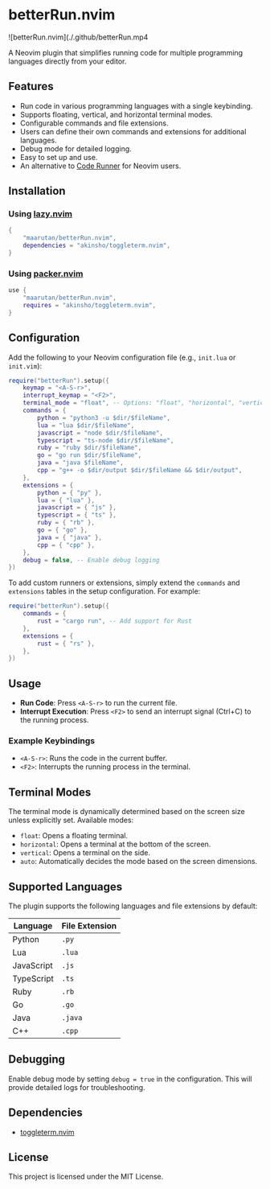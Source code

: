 # betterRun.nvim

![betterRun.nvim](./.github/betterRun.mp4

A Neovim plugin that simplifies running code for multiple programming languages directly from your editor.

## Features

- Run code in various programming languages with a single keybinding.
- Supports floating, vertical, and horizontal terminal modes.
- Configurable commands and file extensions.
- Users can define their own commands and extensions for additional languages.
- Debug mode for detailed logging.
- Easy to set up and use.
- An alternative to [Code Runner](https://marketplace.visualstudio.com/items?itemName=formulahendry.code-runner) for Neovim users.

## Installation

### Using [lazy.nvim](https://github.com/folke/lazy.nvim)

```lua
{
    "maarutan/betterRun.nvim",
    dependencies = "akinsho/toggleterm.nvim",
}
```

### Using [packer.nvim](https://github.com/wbthomason/packer.nvim)

```lua
use {
    "maarutan/betterRun.nvim",
    requires = "akinsho/toggleterm.nvim",
}
```

## Configuration

Add the following to your Neovim configuration file (e.g., `init.lua` or `init.vim`):

```lua
require("betterRun").setup({
    keymap = "<A-S-r>",
    interrupt_keymap = "<F2>",
    terminal_mode = "float", -- Options: "float", "horizontal", "vertical", "auto"
    commands = {
        python = "python3 -u $dir/$fileName",
        lua = "lua $dir/$fileName",
        javascript = "node $dir/$fileName",
        typescript = "ts-node $dir/$fileName",
        ruby = "ruby $dir/$fileName",
        go = "go run $dir/$fileName",
        java = "java $fileName",
        cpp = "g++ -o $dir/output $dir/$fileName && $dir/output",
    },
    extensions = {
        python = { "py" },
        lua = { "lua" },
        javascript = { "js" },
        typescript = { "ts" },
        ruby = { "rb" },
        go = { "go" },
        java = { "java" },
        cpp = { "cpp" },
    },
    debug = false, -- Enable debug logging
})
```

To add custom runners or extensions, simply extend the `commands` and `extensions` tables in the setup configuration. For example:

```lua
require("betterRun").setup({
    commands = {
        rust = "cargo run", -- Add support for Rust
    },
    extensions = {
        rust = { "rs" },
    },
})
```

## Usage

- **Run Code**: Press `<A-S-r>` to run the current file.
- **Interrupt Execution**: Press `<F2>` to send an interrupt signal (Ctrl+C) to the running process.

### Example Keybindings

- `<A-S-r>`: Runs the code in the current buffer.
- `<F2>`: Interrupts the running process in the terminal.

## Terminal Modes

The terminal mode is dynamically determined based on the screen size unless explicitly set. Available modes:

- `float`: Opens a floating terminal.
- `horizontal`: Opens a terminal at the bottom of the screen.
- `vertical`: Opens a terminal on the side.
- `auto`: Automatically decides the mode based on the screen dimensions.

## Supported Languages

The plugin supports the following languages and file extensions by default:

| Language   | File Extension |
| ---------- | -------------- |
| Python     | `.py`          |
| Lua        | `.lua`         |
| JavaScript | `.js`          |
| TypeScript | `.ts`          |
| Ruby       | `.rb`          |
| Go         | `.go`          |
| Java       | `.java`        |
| C++        | `.cpp`         |

## Debugging

Enable debug mode by setting `debug = true` in the configuration. This will provide detailed logs for troubleshooting.

## Dependencies

- [toggleterm.nvim](https://github.com/akinsho/toggleterm.nvim)

## License

This project is licensed under the MIT License.
